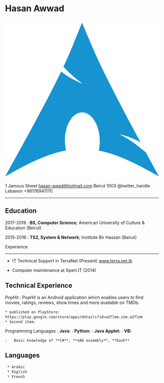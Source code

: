 # Hasan Awwad

## ![](arch.png)

1 Jamous Street hasan-awad@hotmail.com
Beirut 1003 @twitter_handle
Lebanon +96176941170

---

## Education

2017-2019
: **BS, Computer Science**; American University of Culture & Education (Beirut)

2015-2016
: **TS2, System & Network**; Institute Bir Hassan (Beirut)

Experience

---

- IT Technical Support in TerraNet (Present)
  www.terra.net.lb

- Computer maintenance at Xpert.IT (2014)

## Technical Experience

PopHit
: PopHit is an Android application which enables users to find movies, ratings, reviews, show times and
more available on TMDb.

    * published on PlayStore:
    https://play.google.com/store/apps/details?id=a2flem.com.a2flem
    * Second item.

Programming Languages
: **Java:**
: **Python:**
: **Java Applet:**
: **VB:**

    :   Basic knowledge of **C#**, **x86 assembly**, **bash**

## Languages

     * Arabic
     * English
     * French

